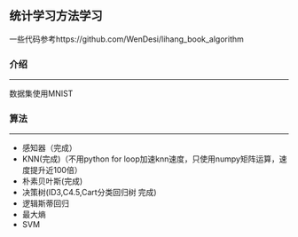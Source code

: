 ## 统计学习方法学习

一些代码参考https://github.com/WenDesi/lihang_book_algorithm

### 介绍

---

数据集使用MNIST

### 算法

---

* 感知器（完成）
* KNN(完成)（不用python for loop加速knn速度，只使用numpy矩阵运算，速度提升近100倍）
* 朴素贝叶斯(完成)
* 决策树(ID3,C4.5,Cart分类回归树 完成)
* 逻辑斯蒂回归
* 最大熵
* SVM
